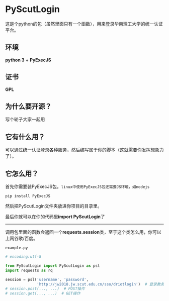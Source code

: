 # PyScutLogin

这是个python的包（虽然里面只有一个函数），用来登录华南理工大学的统一认证平台。

## 环境

**python 3** + **PyExecJS**

## 证书

**GPL**

## 为什么要开源？

写个轮子大家一起用

## 它有什么用？

可以通过统一认证登录各种服务，然后编写属于你的脚本（这就需要你发挥想象力了）。

## 它怎么用？

首先你需要装PyExecJS包。`linux中使用PyExecJS包还需要JS环境，如nodejs`

```shell
pip install PyExecJS
```

然后把PyScutLogin文件夹放进你项目的目录里。

最后你就可以在你的代码里**import PyScutLogin**了

------

调用包里面的函数会返回一个**requests.session**类，至于这个类怎么用，你可以上网谷歌/百度。

`example.py`

```python
# encoding:utf-8

from PyScutLogin import PyScutLogin as psl
import requests as rq

session = psl('username', 'password',
              'http://jw2018.jw.scut.edu.cn/sso/driotlogin')  # 登录教务系统
# session.post(..., ...)  # POST操作
# session.get(..., ...)  # GET操作
```

